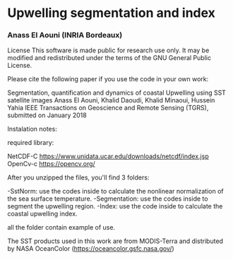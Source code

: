 # Upwelling segmentation and index

### Anass El Aouni (INRIA Bordeaux)


License This software is made public for research use only. It may be modified and redistributed under the terms of the GNU General Public License.

Please cite the following paper if you use the code in your own work:

Segmentation, quantification and dynamics of coastal Upwelling using SST satellite images
Anass El Aouni, Khalid Daoudi, Khalid Minaoui, Hussein Yahia
IEEE Transactions on Geoscience and Remote Sensing (TGRS), submitted on January 2018


Instalation notes:

required library:

NetCDF-C https://www.unidata.ucar.edu/downloads/netcdf/index.jsp
OpenCv-c https://opencv.org/

After you unzipped the files, you'll find 3 folders:

-SstNorm: use the codes inside to calculate the nonlinear normalization of the sea surface temperature.
-Segmentation: use the codes inside to segment the upwelling region.
-Index: use the code inside to calculate the coastal upwelling index.

all the folder contain example of use. 


The SST products used in this work are from MODIS-Terra and distributed by NASA OceanColor (https://oceancolor.gsfc.nasa.gov/)
